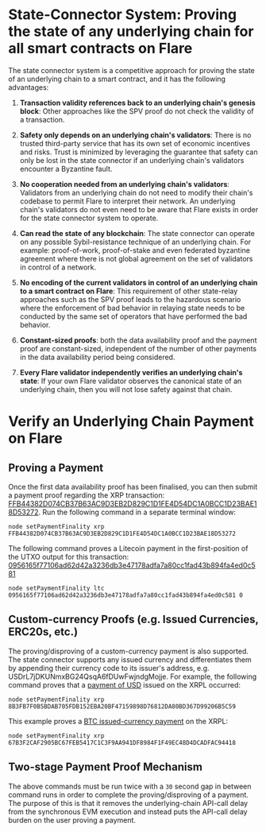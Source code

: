 # State-Connector System: Proving the state of any underlying chain for all smart contracts on Flare

The state connector system is a competitive approach for proving the state of an underlying chain to a smart contract, and it has the following advantages:

1. **Transaction validity references back to an underlying chain's genesis block**: Other approaches like the SPV proof do not check the validity of a transaction.

2. **Safety only depends on an underlying chain's validators**: There is no trusted third-party service that has its own set of economic incentives and risks. Trust is minimized by leveraging the guarantee that safety can only be lost in the state connector if an underlying chain's validators encounter a Byzantine fault.

3. **No cooperation needed from an underlying chain's validators**: Validators from an underlying chain do not need to modify their chain's codebase to permit Flare to interpret their network. An underlying chain's validators do not even need to be aware that Flare exists in order for the state connector system to operate.

4. **Can read the state of any blockchain**: The state connector can operate on any possible Sybil-resistance technique of an underlying chain. For example: proof-of-work, proof-of-stake and even federated byzantine agreement where there is not global agreement on the set of validators in control of a network.

5. **No encoding of the current validators in control of an underlying chain to a smart contract on Flare**: This requirement of other state-relay approaches such as the SPV proof leads to the hazardous scenario where the enforcement of bad behavior in relaying state needs to be conducted by the same set of operators that have performed the bad behavior.

6. **Constant-sized proofs**: both the data availability proof and the payment proof are constant-sized, independent of the number of other payments in the data availability period being considered.

7. **Every Flare validator independently verifies an underlying chain's state**: If your own Flare validator observes the canonical state of an underlying chain, then you will not lose safety against that chain.

# Verify an Underlying Chain Payment on Flare

## Proving a Payment

Once the first data availability proof has been finalised, you can then submit a payment proof regarding the XRP transaction: [FFB44382D074CB37B63AC9D3EB2D829C1D1FE4D54DC1A0BCC1D23BAE18D53272](https://livenet.xrpl.org/transactions/FFB44382D074CB37B63AC9D3EB2D829C1D1FE4D54DC1A0BCC1D23BAE18D53272). Run the following command in a separate terminal window:

```
node setPaymentFinality xrp FFB44382D074CB37B63AC9D3EB2D829C1D1FE4D54DC1A0BCC1D23BAE18D53272
```

The following command proves a Litecoin payment in the first-position of the UTXO output for this transaction: [0956165f77106ad62d42a3236db3e47178adfa7a80cc1fad43b894fa4ed0c581](https://live.blockcypher.com/ltc/tx/0956165f77106ad62d42a3236db3e47178adfa7a80cc1fad43b894fa4ed0c581/)

```
node setPaymentFinality ltc 0956165f77106ad62d42a3236db3e47178adfa7a80cc1fad43b894fa4ed0c581 0
```

## Custom-currency Proofs (e.g. Issued Currencies, ERC20s, etc.)

The proving/disproving of a custom-currency payment is also supported. The state connector supports any issued currency and differentiates them by appending their currency code to its issuer's address, e.g. USDrL7jDKUNmxBG24QsqA6fDUwFwjndgMojje. For example, the following command proves that a [payment of USD](https://livenet.xrpl.org/transactions/8B3FB7F0B5BDAB705FDB152EBA20BF47159898D76812DA80BD367D99206B5C59) issued on the XRPL occurred:

```
node setPaymentFinality xrp 8B3FB7F0B5BDAB705FDB152EBA20BF47159898D76812DA80BD367D99206B5C59
```

This example proves a [BTC issued-currency payment](https://livenet.xrpl.org/transactions/67B3F2CAF2905BC67FEB5417C1C3F9AA941DF8984F1F49EC48D4DCADFAC94418) on the XRPL:

```
node setPaymentFinality xrp 67B3F2CAF2905BC67FEB5417C1C3F9AA941DF8984F1F49EC48D4DCADFAC94418
```

## Two-stage Payment Proof Mechanism

The above commands must be run twice with a `30` second gap in between command runs in order to complete the proving/disproving of a payment. The purpose of this is that it removes the underlying-chain API-call delay from the synchronous EVM execution and instead puts the API-call delay burden on the user proving a payment.